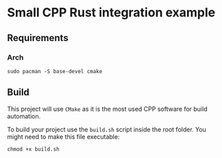 # Small CPP Rust integration example

## Requirements

### Arch

```
sudo pacman -S base-devel cmake
```

## Build

This project will use `CMake` as it is the most used CPP software for build automation.

To build your project use the `build.sh` script inside the root folder. You might need to make this file executable:

```
chmod +x build.sh
```
